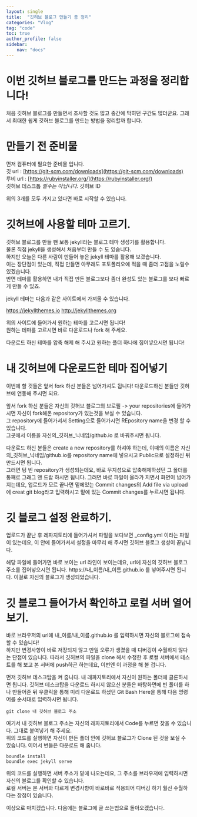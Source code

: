 ```yaml
---
layout: single
title:  "깃허브 블로그 만들기 총 정리"
categories: "Vlog"
tag: "code"
toc: true
author_profile: false
sidebar:
    nav: "docs"
---
```


# 이번 깃허브 블로그를 만드는 과정을 정리합니다!
처음 깃허브 블로그를 만들면서 조사할 것도 많고 중간에 막히던 구간도 많더군요. 그래서 최대한 쉽게 깃허브 블로그를 만드는 방법을 정리할까 합니다.

# 만들기 전 준비물
먼저 컴퓨터에 필요한 준비물 입니다.  
깃      url : [https://git-scm.com/downloads](https://git-scm.com/downloads)  
루비    url : [https://rubyinstaller.org/](https://rubyinstaller.org/)  
깃허브 데스크톱     *필수는 아닙니다.*
깃허브 ID

위의 3개를 모두 가지고 있다면 바로 시작할 수 있습니다.  

# 깃허브에 사용할 테마 고르기.
깃허브 블로그를 만들 짼 보통 jekyll라는 블로그 테마 생성기를 활용합니다.  
물론 직접 jekyll을 생성해서 처음부터 만들 수 도 있습니다.  
하지만 오늘은 다른 사람이 만들어 놓은 jekyll 테마를 활용해 보갰습니다.  
이는 장단점이 있는데, 직접 만들면 아무래도 포토폴리오에 적을 때 좀더 고점을 노릴수 있겠습니다.  
반면 테마를 활용하면 내가 직접 만든 블로그보다 좀더 완성도 있는 블로그를 보다 빠르게 만들 수 있죠.

jekyll 테마는 다음과 같은 사이트에서 가져올 수 있습니다.  

https://jekyllthemes.io
http://jekyllthemes.org

위의 사이트에 들어가서 원하는 테마를 고르시면 됩니다!  
원하는 테마를 고르시면 바로 다운로드나 fork 해 주세요.

다운로드 하신 테마를 압축 해제 해 주시고 원하는 폴더 하나에 집어넣으시면 됩니다!

# 내 깃허브에 다운로드한 테마 집어넣기
이번에 할 것들은 앞서 fork 하신 분들은 넘어가셔도 됩니다! 다운로드하신 분들만 깃허브에 연동해 주시면 되요.  

앞서 fork 하신 분들은 자신의 깃허브 블로그의 브로필 -> your repositories에 들어가시면 자신이 fork해온 repository가 있는것을 보실 수 있습니다.  
그 repository에 들어가셔서 Setting으로 들어가시면 REpository name을 변경 할 수 있습니다.  
그곳에서 이름을 자신의_깃허브_닉네임/github.io 로 바꿔주시면 됩니다.


다운로드 하신 분들은 create a new repository를 하셔야 하는데, 이때의 이름은 자신의_깃허브_닉네임/github.io를 repository name에 넣으시고 Public으로 설정하신 뒤 만드시면 됩니다.  
그러면 텅 빈 repository가 생성되는데요, 바로 무지성으로 압축해제하셨던 그 폴더를 통째로 그래그 앤 드랍 하시면 됩니다. 그러면 바로 파일이 올라가 지면서 화면이 넘어가 지는데요, 업로드가 모르 끝나면 밑에있는 Commit changes의 Add file via upload에 creat git blog라고 입력하시고 밑에 있는 Commit changes를 누르시면 됩니다.

# 깃 블로그 설정 완료하기.
업로드가 끝난 후 레파지토리에 들어가셔서 파일을 보다보면 _config.yml 이라는 파일이 있는데요, 이 안에 들어가셔서 설정을 마무리 해 주시면 깃허브 블로그 생성이 끝납니다.  

해당 파일에 들어가면 바로 보이는 url 라인이 보이는데요, url에 자신의 깃허브 블로그 주소를 집어넣으시면 됩니다. https://내_이름/내_이름.github.io 를 넣어주시면 됩니다. 이걸로 자신의 블로그가 생성되었습니다.

# 깃 블로그 들어가서 확인하고 로컬 서버 열어보기.
바로 브라우저의 url에 내_이름/내_이름.github.io 를 입력하시면 자신의 블로그에 접속할 수 있습니다!  
하지만 변경사항이 바로 저장되지 않고 만일 오류가 생겼을 때 디버깅이 수월하지 않다는 단점이 있습니다. 따라서 깃허브의 파일을 clone 해서 수정한 후 로컬 서버에서 테스트를 해 보고 본 서버에 push하곤 하는데요, 이번엔 이 과정을 해 볼 겁니다.  

먼저 깃허브 데스크탑을 켜 줍니다. 내 래파지토리에서 자신이 원하는 폴더에 클론하시면 됩니다. 깃허브 데스크탑을 다운로드  하시지 않으신 분들은 바탕화면에 빈 폴더를 하나 만들어준 뒤 우클릭을 통해 미리 다운로드 하셨던 Git Bash Here을 통해 다음 명령어를 순서대로 입력하시면 됩니다.
```git
git clone 내 깃허브 블로그 주소
```  
여기서 내 깃허브 블로그 주소는 자신의 래파지토리에서 Code를 누르면 찾을 수 있습니다.
그대로 붙여넣기 해 주세요.  
위의 코드를 실행하면 자신이 만든 폴더 안에 깃허브 블로그가 Clone 된 것을 보실 수 있습니다.
이어서 번들은 다운로드 해 줍니다.
```git
boundle install
boundle exec jekyll serve
```
위의 코드를 실행하면 서버 주소가 밑에 나오는데요, 그 주소를 브라우저에 입력하시면 자신의 블로그를 확인할 수 있습니다.  
로컬 서버는 본 서버와 다르게 변경사항이 바로바로 적용되어 디버깅 하기 훨신 수월하다는 장점이 있습니다.

이상으로 마치겠습니다.
다음에는 블로그에 글 쓰는법으로 돌아오겠습니다.